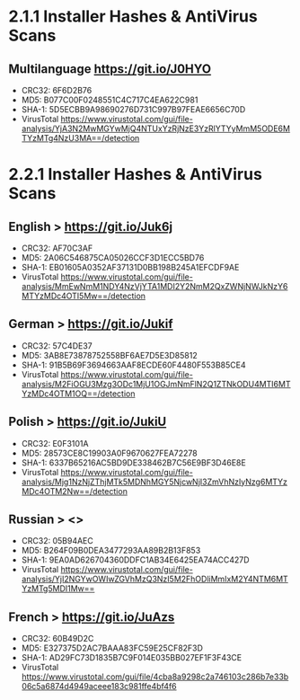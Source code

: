 # 2.1.1 Installer Hashes & AntiVirus Scans
## Multilanguage <https://git.io/J0HYO>
  - CRC32: 6F6D2B76
  - MD5: B077C00F0248551C4C717C4EA622C981
  - SHA-1: 5D5ECBB9A98690276D731C997B97FEAE6656C70D
  - VirusTotal <https://www.virustotal.com/gui/file-analysis/YjA3N2MwMGYwMjQ4NTUxYzRjNzE3YzRlYTYyMmM5ODE6MTYzMTg4NzU3MA==/detection>

# 2.2.1 Installer Hashes & AntiVirus Scans 

## English > <https://git.io/Juk6j>
  - CRC32: AF70C3AF
  - MD5: 2A06C546875CA05026CCF3D1ECC5BD76
  - SHA-1: EB01605A0352AF37131D0BB198B245A1EFCDF9AE
  - VirusTotal <https://www.virustotal.com/gui/file-analysis/MmEwNmM1NDY4NzVjYTA1MDI2Y2NmM2QxZWNjNWJkNzY6MTYzMDc4OTI5Mw==/detection>
## German > <https://git.io/Jukif>
  - CRC32: 57C4DE37
  - MD5: 3AB8E73878752558BF6AE7D5E3D85812
  - SHA-1: 91B5B69F3694663AAF8ECDE60F4480F553B85CE4
  - VirusTotal <https://www.virustotal.com/gui/file-analysis/M2FiOGU3Mzg3ODc1MjU1OGJmNmFlN2Q1ZTNkODU4MTI6MTYzMDc4OTM1OQ==/detection>
## Polish > <https://git.io/JukiU>
  - CRC32: E0F3101A
  - MD5: 28573CE8C19903A0F9670627FEA72278
  - SHA-1: 6337B65216AC5BD9DE338462B7C56E9BF3D46E8E
  - VirusTotal <https://www.virustotal.com/gui/file-analysis/Mjg1NzNjZThjMTk5MDNhMGY5NjcwNjI3ZmVhNzIyNzg6MTYzMDc4OTM2Nw==/detection>
## Russian > <>
  - CRC32: 05B94AEC
  - MD5: B264F09B0DEA3477293AA89B2B13F853
  - SHA-1: 9EA0AD626704360DDFC1AB34E6425EA74ACC427D
  - VirusTotal <https://www.virustotal.com/gui/file-analysis/YjI2NGYwOWIwZGVhMzQ3NzI5M2FhODliMmIxM2Y4NTM6MTYzMTg5MDI1Mw==>
## French > <https://git.io/JuAzs>
  - CRC32: 60B49D2C
  - MD5: E327375D2AC7BAAA83FC59E25CF82F3D
  - SHA-1: AD29FC73D1835B7C9F014E035BB027EF1F3F43CE
  - VirusTotal <https://www.virustotal.com/gui/file/4cba8a9298c2a746103c286b7e33b06c5a6874d4949aceee183c981ffe4bf4f6>
